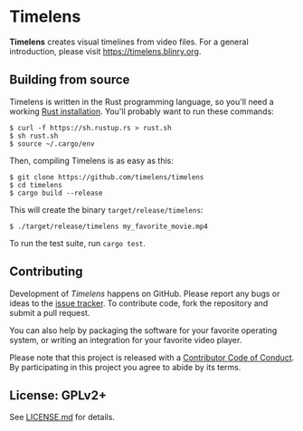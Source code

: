 # Timelens

**Timelens** creates visual timelines from video files. For a general introduction, please visit <https://timelens.blinry.org>.

## Building from source

Timelens is written in the Rust programming language, so you'll need a working [Rust installation](https://www.rust-lang.org). You'll probably want to run these commands:

    $ curl -f https://sh.rustup.rs > rust.sh
    $ sh rust.sh
    $ source ~/.cargo/env

Then, compiling Timelens is as easy as this:

    $ git clone https://github.com/timelens/timelens
    $ cd timelens
    $ cargo build --release

This will create the binary `target/release/timelens`:

    $ ./target/release/timelens my_favorite_movie.mp4

To run the test suite, run `cargo test`.

## Contributing

Development of *Timelens* happens on GitHub. Please report any bugs or ideas to the [issue tracker](https://github.com/timelens/timelens/issues). To contribute code, fork the repository and submit a pull request.

You can also help by packaging the software for your favorite operating system, or writing an integration for your favorite video player.

Please note that this project is released with a [Contributor Code of Conduct](CODE_OF_CONDUCT.md). By participating in this project you agree to abide by its terms.

## License: GPLv2+

See [LICENSE.md](LICENSE.md) for details.
